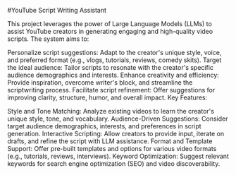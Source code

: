 #YouTube Script Writing Assistant

This project leverages the power of Large Language Models (LLMs) to assist YouTube creators in generating engaging and high-quality video scripts. The system aims to:

Personalize script suggestions: Adapt to the creator's unique style, voice, and preferred format (e.g., vlogs, tutorials, reviews, comedy skits).
Target the ideal audience: Tailor scripts to resonate with the creator's specific audience demographics and interests.
Enhance creativity and efficiency: Provide inspiration, overcome writer's block, and streamline the scriptwriting process.
Facilitate script refinement: Offer suggestions for improving clarity, structure, humor, and overall impact.
Key Features:

Style and Tone Matching: Analyze existing videos to learn the creator's unique style, tone, and vocabulary.
Audience-Driven Suggestions: Consider target audience demographics, interests, and preferences in script generation.
Interactive Scripting: Allow creators to provide input, iterate on drafts, and refine the script with LLM assistance.
Format and Template Support: Offer pre-built templates and options for various video formats (e.g., tutorials, reviews, interviews).
Keyword Optimization: Suggest relevant keywords for search engine optimization (SEO) and video discoverability.
